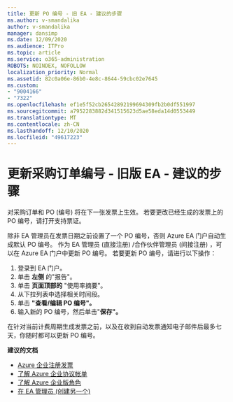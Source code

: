 ```yaml
---
title: 更新 PO 编号 - 旧 EA - 建议的步骤
ms.author: v-smandalika
author: v-smandalika
manager: dansimp
ms.date: 12/09/2020
ms.audience: ITPro
ms.topic: article
ms.service: o365-administration
ROBOTS: NOINDEX, NOFOLLOW
localization_priority: Normal
ms.assetid: 82c0a06e-86b0-4e8c-8644-59cbc02e7645
ms.custom:
- "9004166"
- "7322"
ms.openlocfilehash: ef1e5f52cb26542892199694309fb2b0df551997
ms.sourcegitcommit: a7952283882d341515623d5ae58eda14d0553449
ms.translationtype: MT
ms.contentlocale: zh-CN
ms.lasthandoff: 12/10/2020
ms.locfileid: "49617223"
---
```

# <a name="update-purchase-order-number---legacy-ea---recommended-steps"></a>更新采购订单编号 - 旧版 EA - 建议的步骤

对采购订单和 PO (编号) 将在下一张发票上生效。 若要更改已经生成的发票上的 PO 编号，请打开支持票证。 

除非 EA 管理员在发票日期之前设置了一个 PO 编号，否则 Azure EA 门户自动生成默认 PO 编号。 作为 EA 管理员 (直接注册) /合作伙伴管理员 (间接注册) ，可以在 Azure EA 门户中更新 PO 编号。 若要更新 PO 编号，请进行以下操作：

1. 登录到 EA 门户。
2. 单击 **左侧** 的"报告"。
3. 单击 **页面顶部的** "使用率摘要"。
4. 从下拉列表中选择相关时间段。
5. 单击 **"查看/编辑 PO 编号"。**
6. 输入新的 PO 编号，然后单击"**保存"。**

在针对当前计费周期生成发票之前，以及在收到自动发票通知电子邮件后最多七天，你随时都可以更新 PO 编号。 

**建议的文档**

- [Azure 企业注册发票](https://docs.microsoft.com/azure/cost-management-billing/manage/ea-portal-enrollment-invoices) 
- [了解 Azure 企业协议帐单](https://docs.microsoft.com/azure/cost-management-billing/understand/review-enterprise-agreement-bill)  
- [了解 Azure 企业版角色](https://docs.microsoft.com/azure/cost-management-billing/manage/understand-ea-roles#add-a-new-enterprise-administrator) 
- [在 EA 管理员 (创建另一个) ](https://docs.microsoft.com/azure/cost-management-billing/manage/ea-portal-administration#create-another-enterprise-administrator)
